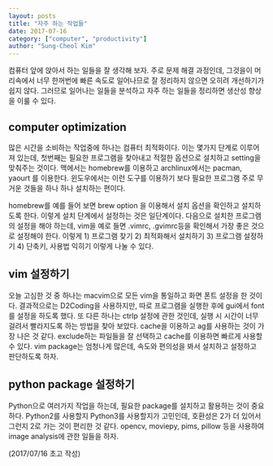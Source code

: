 ```yaml
---
layout: posts
title: "자주 하는 작업들"
date: 2017-07-16
category: ["computer", "productivity"]
author: "Sung-Cheol Kim"
---
```


컴퓨터 앞에 앉아서 하는 일들을 잘 생각해 보자. 주로 문제 해결 과정인데, 그것을이 머리속에서 너무 한꺼번에 빠른 속도로 일어나므로 잘 정리하지 않으면 오히려 개선하기가 쉽지 않다. 그러므로 일어나는 일들을 분석하고 자주 하는 일들을 정리하면 생산성 향상을 이룰 수 있다.

## computer optimization

많은 시간을 소비하는 작업중에 하나는 컴퓨터 최적화이다. 이는 몇가지 단계로 이루어져 있는데, 첫번째는 필요한 프로그램을 찾아내고 적절한 옵션으로 설치하고 setting을 맞춰주는 것이다. 맥에서는 homebrew를 이용하고 archlinux에서는 pacman, yaourt 를 이용한다. 윈도우에서는 이런 도구를 이용하기 보다 필요한 프로그램 주로 무거운 것들을 하나 하나 설치하는 편이다.

homebrew를 예를 들어 보면 brew option <package>을 이용해서 설치 옵션을 확인하고 설치하도록 한다. 이렇게 설치 단계에서 설정하는 것은 일단계이다. 다음으로 설치한 프로그램의 설정을 해야 하는데, vim을 예로 들면 .vimrc, .gvimrc등을 확인해서 가장 좋은 것으로 설정해야 한다. 이렇게 1) 프로그램 찾기 2) 최적화해서 설치하기 3) 프로그램 설정하기 4) 단축키, 사용법 익히기 이렇게 나눌 수 있다.

## vim 설정하기

오늘 고심한 것 중 하나는 macvim으로 모든 vim을 통일하고 화면 폰트 설정을 한 것이다. 결과적으로는 D2Coding을 사용하지만, 따로 프로그램을 실행한 후에 gui에서 font를 설정을 하도록 했다. 또 다른 하나는 ctrlp 설정에 관한 것인데, 실행 시 시간이 너무 걸려서 빨라지도록 하는 방법을 찾아 보았다. cache을 이용하고 ag를 사용하는 것이 가장 나은 것 같다. exclude하는 파일들을 잘 선택하고 cache를 이용하면 빠르게 사용할 수 있다. vim package는 엄청나게 많은데, 속도와 편의성을 봐서 설치하고 설정하고 판단하도록 하자.

## python package 설정하기

Python으로 여러가지 작업을 하는데, 필요한 package를 설치하고 활용하는 것이 중요하다. Python2를 사용할지 Python3를 사용할지가 고민인데, 호환성은 2가 더 있어서 그런지 2로 가는 것이 편리한 것 같다. opencv, moviepy, pims, pillow 등을 사용하여 image analysis에 관한 일들을 하자.

(2017/07/16 초고 작성)
